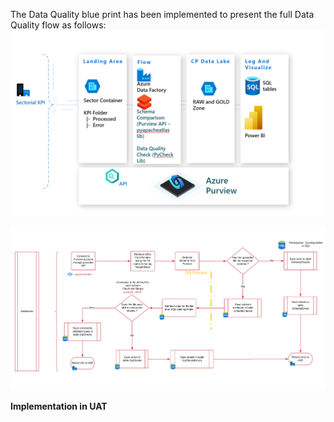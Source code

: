 The Data Quality blue print has been implemented to present the full Data Quality flow as follows:
![image.png](/.attachments/image-67ceed67-2a17-4209-a4ac-f883c7d05e8c.png)

![image.png](/.attachments/image-c604a16c-4e97-4aea-97fe-7b5cf0ebb1fa.png)


**Implementation in UAT**


